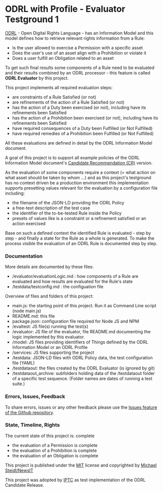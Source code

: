 # ODRL with Profile - Evaluator Testground 1

[ODRL](https://www.w3.org/2016/poe/charter) - Open Digital Rights Language - has an Information Model and this model defines how to retrieve relevant rights information from a Rule:
* Is the user allowed to exercise a Permission with a specific asset
* Does the user's use of an asset align with a Prohibition or violate it
* Does a user fulfill an Obligation related to an asset

To get such final results some components of a Rule need to be evaluated and their results combined by an ODRL processor - this feature is called **ODRL Evaluator** by this project.

This project implements all required evaluation steps:
* are constraints of a Rule Satisfied (or not)
* are refinements of the action of a Rule Satisfied (or not)
* has the action of a Duty been exercised (or not), including have its refinements been Satisfied
* has the action of a Prohibition been exercised (or not), including have its refinements been Satisfied
* have required consequences of a Duty been Fulfilled (or Not Fulfilled)
* have required remedies of a Prohibition been Fulfilled (or Not Fulfilled)

All these evaluations are defined in detail by the ODRL Information Model document.

A goal of this project is to support all example policies of the ODRL Information Model document's [Candidate Recommendation (CR)](https://www.w3.org/TR/odrl-model/) version. 

As the evaluation of some components require a context (= what action on what asset should be taken by whom ...) and as this project's testground has no context driven be a production environment this implementation supports presetting values relevant for the evaluation by a configuration file including:
* the filename of the JSON-LD providing the ODRL Policy
* a free-text description of the test case
* the identifier of the to-be-tested Rule inside the Policy
* presets of values like is a constraint or a refinement satisfied or an action exercised

Base on such a defined context the identified Rule is evaluated - step by step - and finally a state for the Rule as a whole is generated. To make the process visible the evaluation of an ODRL Rule is documented step by step.

### Documentation

More details are documented by these files:
* /evaluator/evaluationLogic.md : how components of a Rule are evaluated and how results are evaluated for the Rule's state
* /testdata/testconfig.md : the configuation file

Overview of files and folders of this project:
* main.js: the starting point of this project. Run it as Command Line script (node main.js)
* README.md: this file
* package.json: configuration file required for Node JS and NPM
* /evaltest: JS file(s) running the test(s)
* /evaluator: JS file of the evaluator, file README.md documenting the logic implemented by this evaluator.
* /model: JS files providing identifiers of Things defined by the ODRL Information Model or an ODRL Profile
* /services: JS files supporting the project
* /testdata: JSON-LD files with ODRL Policy data, the test configuration file (YAML)
* /testdataout: the files created by the ODRL Evaluator (is ignored by git)
* /testdataout_archive: subfolders holding data of the /testdataout folder of a specific test sequence. (Folder names are dates of running a test suite.)

### Errors, Issues, Feedback

To share errors, issues or any other feedback please use the [Issues feature of the Github repository](https://github.com/nitmws/odrl-wprofile-evaltest1/issues).

### State, Timeline, Rights

The current state of this project is: complete
* the evaluation of a Permission is complete
* the evaluation of a Prohibition is complete
* the evaluation of an Obligation is complete


This project is published under the [MIT](https://opensource.org/licenses/MIT) license and copyrighted by [Michael Steidl/NewsIT](https://www.linkedin.com/in/michaelwsteidl)

This project was adopted by [IPTC](https://iptc.org) as test implementation of the ODRL Candidate Release.
